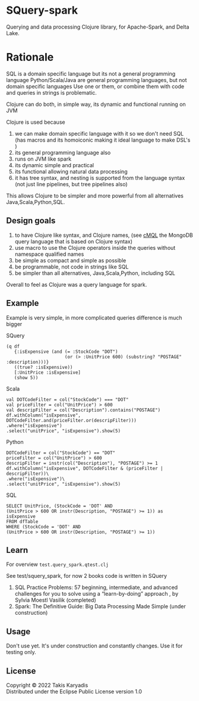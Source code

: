 # SQuery-spark

Querying and data processing Clojure library, for Apache-Spark, and Delta Lake.

# Rationale

SQL is a domain specific language but its not a general programming language
Python/Scala/Java are general programming languages, but not domain specific languages
Use one or them, or combine them with code and queries in strings is problematic.

Clojure can do both, in simple way, its dynamic and functional running on JVM

Clojure is used because
1. we can make domain specific language with it so we don't need SQL
   (has macros and its homoiconic making it ideal language to make DSL's ) 
2. its general programming language also 
3. runs on JVM like spark
4. its dynamic simple and practical    
5. its functional allowing natural data processing   
6. it has tree syntax, and nesting is supported from the language syntax
   (not just line pipelines, but tree pipelines also)

This allows Clojure to be simpler and more powerful from all alternatives Java,Scala,Python,SQL. 

## Design goals

1. to have Clojure like syntax, and Clojure names,
   (see [cMQL](https://cmql.org/documentation/) the MongoDB query language that is based on Clojure syntax)
2. use macro to use the Clojure operators inside the queries without namespace qualified names
3. be simple as compact and simple as possible
4. be programmable, not code in strings like SQL
5. be simpler than all alternatives, Java,Scala,Python, including SQL

Overall to feel as Clojure was a query language for spark.

## Example

Example is very simple, in more complicated queries difference is much bigger

SQuery

```
(q df
   {:isExpensive (and (= :StockCode "DOT")
                      (or (> :UnitPrice 600) (substring? "POSTAGE" :description)))}
   ((true? :isExpensive))
   [:UnitPrice :isExpensive]
   (show 5))
```

Scala

```
val DOTCodeFilter = col("StockCode") === "DOT"
val priceFilter = col("UnitPrice") > 600
val descripFilter = col("Description").contains("POSTAGE")
df.withColumn("isExpensive", DOTCodeFilter.and(priceFilter.or(descripFilter)))
.where("isExpensive")
.select("unitPrice", "isExpensive").show(5)
```

Python
```
DOTCodeFilter = col("StockCode") == "DOT"
priceFilter = col("UnitPrice") > 600
descripFilter = instr(col("Description"), "POSTAGE") >= 1
df.withColumn("isExpensive", DOTCodeFilter & (priceFilter | descripFilter))\
.where("isExpensive")\
.select("unitPrice", "isExpensive").show(5)
```

SQL
```
SELECT UnitPrice, (StockCode = 'DOT' AND
(UnitPrice > 600 OR instr(Description, "POSTAGE") >= 1)) as isExpensive
FROM dfTable
WHERE (StockCode = 'DOT' AND
(UnitPrice > 600 OR instr(Description, "POSTAGE") >= 1))
```

## Learn

For overview `test.query_spark.qtest.clj`  

See test/squery_spark, for now 2 books code is written in SQuery

1. SQL Practice Problems: 57 beginning, intermediate, and advanced challenges for you to solve
   using a “learn-by-doing” approach , by Sylvia Moestl Vasilik  (completed)
2. Spark: The Definitive Guide: Big Data Processing Made Simple (under construction)  

## Usage

Don't use yet. It's under construction and constantly changes. Use it for testing only.

## License

Copyright © 2022 Takis Karyadis  
Distributed under the Eclipse Public License version 1.0
